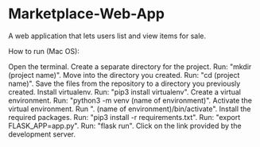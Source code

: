 # Marketplace-Web-App
A web application that lets users list and view items for sale.

How to run (Mac OS):

Open the terminal.
Create a separate directory for the project. Run: "mkdir (project name)".
Move into the directory you created. Run: "cd (project name)".
Save the files from the repository to a directory you previously created.
Install virtualenv. Run: "pip3 install virtualenv".
Create a virtual environment. Run: "python3 -m venv (name of environment)".
Activate the virtual environment. Run ". (name of environment)/bin/activate".
Install the required packages. Run: "pip3 install -r requirements.txt".
Run: "export FLASK_APP=app.py".
Run: "flask run".
Click on the link provided by the development server.
